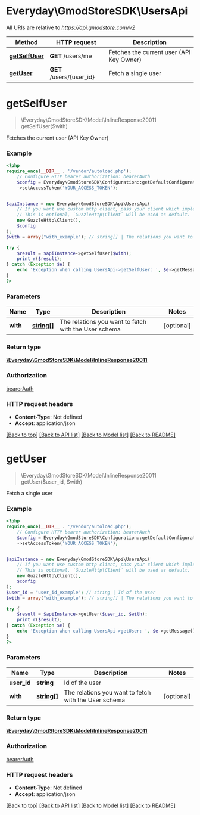# Everyday\GmodStoreSDK\UsersApi

All URIs are relative to *https://api.gmodstore.com/v2*

Method | HTTP request | Description
------------- | ------------- | -------------
[**getSelfUser**](UsersApi.md#getselfuser) | **GET** /users/me | Fetches the current user (API Key Owner)
[**getUser**](UsersApi.md#getuser) | **GET** /users/{user_id} | Fetch a single user

# **getSelfUser**
> \Everyday\GmodStoreSDK\Model\InlineResponse20011 getSelfUser($with)

Fetches the current user (API Key Owner)

### Example
```php
<?php
require_once(__DIR__ . '/vendor/autoload.php');
    // Configure HTTP bearer authorization: bearerAuth
    $config = Everyday\GmodStoreSDK\Configuration::getDefaultConfiguration()
    ->setAccessToken('YOUR_ACCESS_TOKEN');


$apiInstance = new Everyday\GmodStoreSDK\Api\UsersApi(
    // If you want use custom http client, pass your client which implements `GuzzleHttp\ClientInterface`.
    // This is optional, `GuzzleHttp\Client` will be used as default.
    new GuzzleHttp\Client(),
    $config
);
$with = array("with_example"); // string[] | The relations you want to fetch with the User schema

try {
    $result = $apiInstance->getSelfUser($with);
    print_r($result);
} catch (Exception $e) {
    echo 'Exception when calling UsersApi->getSelfUser: ', $e->getMessage(), PHP_EOL;
}
?>
```

### Parameters

Name | Type | Description  | Notes
------------- | ------------- | ------------- | -------------
 **with** | [**string[]**](../Model/string.md)| The relations you want to fetch with the User schema | [optional]

### Return type

[**\Everyday\GmodStoreSDK\Model\InlineResponse20011**](../Model/InlineResponse20011.md)

### Authorization

[bearerAuth](../../README.md#bearerAuth)

### HTTP request headers

 - **Content-Type**: Not defined
 - **Accept**: application/json

[[Back to top]](#) [[Back to API list]](../../README.md#documentation-for-api-endpoints) [[Back to Model list]](../../README.md#documentation-for-models) [[Back to README]](../../README.md)

# **getUser**
> \Everyday\GmodStoreSDK\Model\InlineResponse20011 getUser($user_id, $with)

Fetch a single user

### Example
```php
<?php
require_once(__DIR__ . '/vendor/autoload.php');
    // Configure HTTP bearer authorization: bearerAuth
    $config = Everyday\GmodStoreSDK\Configuration::getDefaultConfiguration()
    ->setAccessToken('YOUR_ACCESS_TOKEN');


$apiInstance = new Everyday\GmodStoreSDK\Api\UsersApi(
    // If you want use custom http client, pass your client which implements `GuzzleHttp\ClientInterface`.
    // This is optional, `GuzzleHttp\Client` will be used as default.
    new GuzzleHttp\Client(),
    $config
);
$user_id = "user_id_example"; // string | Id of the user
$with = array("with_example"); // string[] | The relations you want to fetch with the User schema

try {
    $result = $apiInstance->getUser($user_id, $with);
    print_r($result);
} catch (Exception $e) {
    echo 'Exception when calling UsersApi->getUser: ', $e->getMessage(), PHP_EOL;
}
?>
```

### Parameters

Name | Type | Description  | Notes
------------- | ------------- | ------------- | -------------
 **user_id** | **string**| Id of the user |
 **with** | [**string[]**](../Model/string.md)| The relations you want to fetch with the User schema | [optional]

### Return type

[**\Everyday\GmodStoreSDK\Model\InlineResponse20011**](../Model/InlineResponse20011.md)

### Authorization

[bearerAuth](../../README.md#bearerAuth)

### HTTP request headers

 - **Content-Type**: Not defined
 - **Accept**: application/json

[[Back to top]](#) [[Back to API list]](../../README.md#documentation-for-api-endpoints) [[Back to Model list]](../../README.md#documentation-for-models) [[Back to README]](../../README.md)

